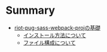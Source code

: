 # Summary

* [riot-pug-sass-webpack-projの基礎]('./basics/index.md')
    * [インストール方法について]('./basics/install-proj.md')
    * [ファイル構成について]('./basics/file-structure.md')